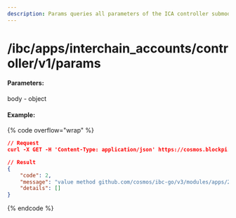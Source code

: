 ```yaml
---
description: Params queries all parameters of the ICA controller submodule.
---
```


# /ibc/apps/interchain\_accounts/controller/v1/params

#### **Parameters:**

body - object

#### Example:

{% code overflow="wrap" %}
```json
// Request
curl -X GET -H 'Content-Type: application/json' https://cosmos.blockpi.network/lcd/v1/<your-api-key>/ibc/apps/interchain_accounts/controller/v1/params

// Result
{
    "code": 2,
    "message": "value method github.com/cosmos/ibc-go/v3/modules/apps/27-interchain-accounts/controller/keeper.Keeper.Params called using nil *Keeper pointer: panic",
    "details": []
}
```
{% endcode %}
